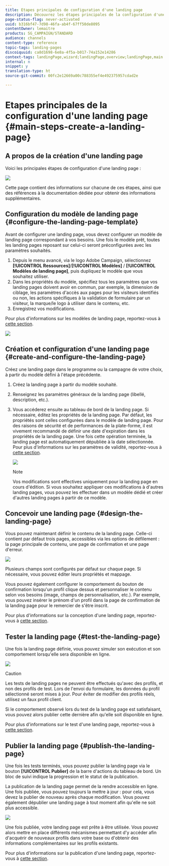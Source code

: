 ```yaml
---
title: Etapes principales de configuration d'une landing page
description: Découvrez les étapes principales de la configuration d'une landing page.
page-status-flag: never-activated
uuid: b316bf47-7d98-46fa-ab4f-67ff50de8095
contentOwner: lemaitre
products: SG_CAMPAIGN/STANDARD
audience: channels
content-type: reference
topic-tags: landing-pages
discoiquuid: ca8d1698-6e8a-4f5a-b017-74a152e14286
context-tags: landingPage,wizard;landingPage,overview;landingPage,main
internal: n
snippet: y
translation-type: ht
source-git-commit: 00fc2e12669a00c788355ef4e492375957cdad2e

---
```



# Etapes principales de la configuration d'une landing page {#main-steps-create-a-landing-page}

## A propos de la création d'une landing page

Voici les principales étapes de configuration d'une landing page :

![](assets/lp_steps.png)

Cette page contient des informations sur chacune de ces étapes, ainsi que des références à la documentation dédiée pour obtenir des informations supplémentaires.

## Configuration du modèle de landing page {#configure-the-landing-page-template}

Avant de configurer une landing page, vous devez configurer un modèle de landing page correspondant à vos besoins. Une fois le modèle prêt, toutes les landing pages reposant sur celui-ci seront préconfigurées avec les paramètres souhaités.

1. Depuis le menu avancé, via le logo Adobe Campaign, sélectionnez **[!UICONTROL Ressources]**/**[!UICONTROL Modèles]** / **[!UICONTROL Modèles de landing page]**, puis dupliquez le modèle que vous souhaitez utiliser.
1. Dans les propriétés du modèle, spécifiez tous les paramètres que vos landing pages doivent avoir en commun, par exemple, la dimension de ciblage, les paramètres d'accès aux pages pour les visiteurs identifiés ou non, les actions spécifiques à la validation de formulaire par un visiteur, la marque/le logo à utiliser dans le contenu, etc.
1. Enregistrez vos modifications.

Pour plus d'informations sur les modèles de landing page, reportez-vous à [cette section](../../channels/using/about-landing-pages.md).

![](assets/lp-steps1.png)

## Création et configuration d'une landing page {#create-and-configure-the-landing-page}

Créez une landing page dans le programme ou la campagne de votre choix, à partir du modèle défini à l'étape précédente.

1. Créez la landing page à partir du modèle souhaité.
1. Renseignez les paramètres généraux de la landing page (libellé, description, etc.).
1. Vous accéderez ensuite au tableau de bord de la landing page. Si nécessaire, éditez les propriétés de la landing page. Par défaut, les propriétés sont celles configurées dans le modèle de landing page.
Pour des raisons de sécurité et de performances de la plate-forme, il est vivement recommandé de définir une date d'expiration dans les propriétés de la landing page. Une fois cette opération terminée, la landing page est automatiquement dépubliée à la date sélectionnée. Pour plus d'informations sur les paramètres de validité, reportez-vous à [cette section](../../channels/using/sharing-a-landing-page.md#setting-up-validity-parameters).

   ![](assets/lp-steps3.png)

   >[!NOTE]
   >
   >Vos modifications sont effectives uniquement pour la landing page en cours d'édition. Si vous souhaitez appliquer ces modifications à d'autres landing pages, vous pouvez les effectuer dans un modèle dédié et créer d'autres landing pages à partir de ce modèle.

## Concevoir une landing page {#design-the-landing-page}

Vous pouvez maintenant définir le contenu de la landing page. Celle-ci contient par défaut trois pages, accessibles via les options de défilement : la page principale de contenu, une page de confirmation et une page d'erreur.

![](assets/lp-steps4.png)

Plusieurs champs sont configurés par défaut sur chaque page. Si nécessaire, vous pouvez éditer leurs propriétés et mappage.

Vous pouvez également configurer le comportement du bouton de confirmation lorsqu'un profil clique dessus et personnaliser le contenu selon vos besoins (image, champs de personnalisation, etc.). Par exemple, vous pouvez insérer le prénom d'un profil dans la page de confirmation de la landing page pour le remercier de s'être inscrit.

Pour plus d'informations sur la conception d'une landing page, reportez-vous à [cette section](../../channels/using/designing-a-landing-page.md).

## Tester la landing page {#test-the-landing-page}

Une fois la landing page définie, vous pouvez simuler son exécution et son comportement lorsqu'elle sera disponible en ligne.

![](assets/lp-steps5.png)

>[!CAUTION]
>
>Les tests de landing pages ne peuvent être effectués qu'avec des profils, et non des profils de test. Lors de l'envoi du formulaire, les données du profil sélectionné seront mises à jour. Pour éviter de modifier des profils réels, utilisez un faux profil client.

Si le comportement observé lors du test de la landing page est satisfaisant, vous pouvez alors publier cette dernière afin qu'elle soit disponible en ligne.

Pour plus d'informations sur le test d'une landing page, reportez-vous à [cette section](../../channels/using/sharing-a-landing-page.md#testing-the-landing-page-).

## Publier la landing page {#publish-the-landing-page}

Une fois les tests terminés, vous pouvez publier la landing page via le bouton **[!UICONTROL Publier]** de la barre d'actions du tableau de bord. Un bloc de suivi indique la progression et le statut de la publication.

La publication de la landing page permet de la rendre accessible en ligne. Une fois publiée, vous pouvez toujours la mettre à jour : pour cela, vous devez la publier de nouveau après chaque modification. Vous pouvez également dépublier une landing page à tout moment afin qu'elle ne soit plus accessible.

![](assets/lp-steps6.png)

Une fois publiée, votre landing page est prête à être utilisée. Vous pouvez alors mettre en place différents mécanismes permettant d'y accéder afin d'acquérir de nouveaux profils dans votre base ou d'obtenir des informations complémentaires sur les profils existants.

Pour plus d'informations sur la publication d'une landing page, reportez-vous à [cette section](../../channels/using/sharing-a-landing-page.md#publishing-a-landing-page).
